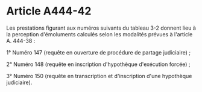 # Article A444-42

Les prestations figurant aux numéros suivants du tableau 3-2 donnent lieu à la perception d'émoluments calculés selon les modalités prévues à l'article A. 444-38 :

1° Numéro 147 (requête en ouverture de procédure de partage judiciaire) ;

2° Numéro 148 (requête en inscription d'hypothèque d'exécution forcée) ;

3° Numéro 150 (requête en transcription et d'inscription d'une hypothèque judiciaire).
